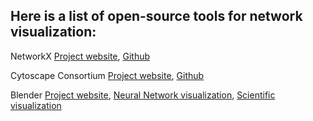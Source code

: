 ## Here is a list of open-source tools for network visualization:  

NetworkX [Project website](https://networkx.github.io/), [Github](https://github.com/networkx/networkx)  

Cytoscape Consortium [Project website](https://cytoscape.org/), [Github](https://github.com/cytoscape)  

Blender [Project website](https://www.blender.org/), [Neural Network visualization](https://genn-team.github.io/neuron_visualisation/start.html), [Scientific visualization](https://www.cv.nrao.edu/~bkent/blender/)  
